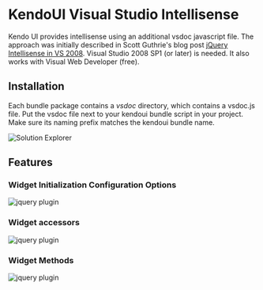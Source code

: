 # KendoUI Visual Studio Intellisense

Kendo UI provides intellisense using an additional vsdoc javascript file. The approach was initially described in Scott Guthrie's blog post [jQuery Intellisense in VS 2008](http://weblogs.asp.net/scottgu/archive/2008/11/21/jquery-intellisense-in-vs-2008.aspx).
Visual Studio 2008 SP1 (or later) is needed. It also works with Visual Web Developer (free).

## Installation

Each bundle package contains a *vsdoc* directory, which contains a vsdoc.js file. Put the vsdoc file next to your kendoui bundle script in your project. Make sure its naming prefix matches the kendoui bundle name.

![Solution Explorer](http://localhost/kendo-docs/howto/vsdoc/solution-explorer.png)

## Features

### Widget Initialization Configuration Options

![jquery plugin](http://localhost/kendo-docs/howto/vsdoc/jquery-plugin.png)

### Widget accessors

![jquery plugin](http://localhost/kendo-docs/howto/vsdoc/jquery-accessor.png)

### Widget Methods

![jquery plugin](http://localhost/kendo-docs/howto/vsdoc/widget-method.png)



